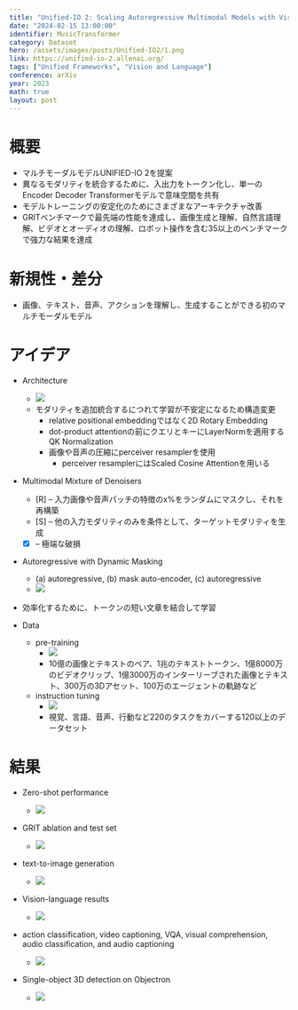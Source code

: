 ```yaml
---
title: "Unified-IO 2: Scaling Autoregressive Multimodal Models with Vision, Language, Audio, and Action"
date: "2024-02-15 13:00:00"
identifier: MusicTransformer
category: Dataset
hero: /assets/images/posts/Unified-IO2/1.png
link: https://unified-io-2.allenai.org/
tags: ["Unified Frameworks", "Vision and Language"]
conference: arXiv
year: 2023
math: true
layout: post
---
```


# 概要

- マルチモーダルモデルUNIFIED-IO 2を提案
- 異なるモダリティを統合するために、入出力をトークン化し、単一のEncoder Decoder Transformerモデルで意味空間を共有
- モデルトレーニングの安定化のためにさまざまなアーキテクチャ改善
- GRITベンチマークで最先端の性能を達成し、画像生成と理解、自然言語理解、ビデオとオーディオの理解、ロボット操作を含む35以上のベンチマークで強力な結果を達成
<!--more-->

# 新規性・差分

- 画像、テキスト、音声、アクションを理解し、生成することができる初のマルチモーダルモデル

# アイデア

- Architecture
    - ![](/assets/images/posts/Unified-IO2/1.png)
    - モダリティを追加統合するにつれて学習が不安定になるため構造変更
        - relative positional embeddingではなく2D Rotary Embedding
        - dot-product attentionの前にクエリとキーにLayerNormを適用するQK Normalization
        - 画像や音声の圧縮にperceiver resamplerを使用
            - perceiver resamplerにはScaled Cosine Attentionを用いる
- Multimodal Mixture of Denoisers
    - [R] – 入力画像や音声パッチの特徴のx%をランダムにマスクし、それを再構築
    - [S] – 他の入力モダリティのみを条件として、ターゲットモダリティを生成
    - [X] – 極端な破損
- Autoregressive with Dynamic Masking
    - (a) autoregressive, (b) mask auto-encoder, (c) autoregressive
    - ![](/assets/images/posts/Unified-IO2/2.png)
        
- 効率化するために、トークンの短い文章を結合して学習
- Data
    - pre-training
        - ![](/assets/images/posts/Unified-IO2/3.png)
        - 10億の画像とテキストのペア、1兆のテキストトークン、1億8000万のビデオクリップ、1億3000万のインターリーブされた画像とテキスト、300万の3Dアセット、100万のエージェントの軌跡など
    - instruction tuning
        - ![](/assets/images/posts/Unified-IO2/4.png)
        - 視覚、言語、音声、行動など220のタスクをカバーする120以上のデータセット

# 結果

- Zero-shot performance
    - ![](/assets/images/posts/Unified-IO2/5.png)

- GRIT ablation and test set
    - ![](/assets/images/posts/Unified-IO2/6.png)
    
- text-to-image generation
    - ![](/assets/images/posts/Unified-IO2/7.png)

- Vision-language results
    - ![](/assets/images/posts/Unified-IO2/8.png)

- action classification, video captioning, VQA, visual comprehension, audio classification, and audio captioning
    - ![](/assets/images/posts/Unified-IO2/9.png)

- Single-object 3D detection on Objectron
    - ![](/assets/images/posts/Unified-IO2/10.png)

